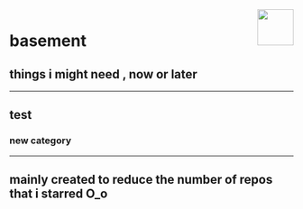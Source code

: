 <img src="https://avatars.githubusercontent.com/u/167031705?v=4" align="right" height="64px" />

# basement
## things i might need , now or later

------
test
------

### **new category**
---
mainly created to reduce the number of repos that i starred O_o
---
